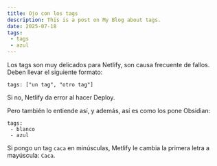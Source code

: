 ```yaml
---
title: Ojo con los tags
description: This is a post on My Blog about tags.
date: 2025-07-18
tags: 
 - tags
 - azul
---
```


Los tags son muy delicados para Netlify, son causa frecuente de fallos. Deben llevar el siguiente formato:

```
tags: ["un tag", "otro tag"]
```

Si no, Netlify da error al hacer Deploy.

Pero también lo entiende así, y además, así es como los pone Obsidian:

```
tags: 
 - blanco
 - azul
```

Si pongo un tag `caca` en minúsculas, Metlify le cambia la primera letra a mayúscula: `Caca`.

